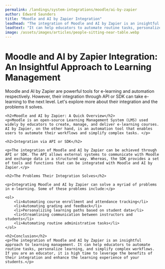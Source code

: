 ```yaml
---
permalink: /landings/system-integrations/moodle/ai-by-zapier
author: Edward Saunders
title: "Moodle and AI by Zapier Integration"
leadhead: "The integration of Moodle and AI by Zapier is an insightful approach to learning management"
leadtext: "It can help educators to automate routine tasks, personalize learning, and simplify complex workflows. If you are an educator, it is high time to leverage the benefits of their integration and enhance the learning experience of your students."
image: /assets/images/articles/people-sitting-near-table.webp
---
```

<div class="arttext">	<h1>Moodle and AI by Zapier Integration: An Insightful Approach to Learning Management</h1>
	<p>Moodle and AI by Zapier are powerful tools for e-learning and automation respectively. However, their integration through API or SDK can take e-learning to the next level. Let's explore more about their integration and the problems it solves.</p>

	<h2>Moodle and AI by Zapier: A Quick Overview</h2>
	<p>Moodle is an open-source Learning Management System (LMS) used widely by educators to create, manage, and deliver e-learning courses. AI by Zapier, on the other hand, is an automation tool that enables users to automate their workflows and simplify complex tasks. </p>

	<h2>Integration via API or SDK</h2>
	
	<p>The integration of Moodle and AI by Zapier can be achieved through API or SDK. The API allows external systems to communicate with Moodle and exchange data in a structured way. Whereas, the SDK provides a set of tools and functions that can be integrated with Moodle and AI by Zapier.</p>

	<h2>The Problems Their Integration Solves</h2>
	
	<p>Integrating Moodle and AI by Zapier can solve a myriad of problems in e-learning. Some of these problems include:</p>
	
	<ol>
		<li>Automating course enrollment and attendance tracking</li>
		<li>Automating grading and feedback</li>
		<li>Personalizing learning paths based on student data</li>
		<li>Streamlining communication between instructors and students</li>
		<li>Automating routine administrative tasks</li>
	</ol>

	<h2>Conclusion</h2>
	<p>The integration of Moodle and AI by Zapier is an insightful approach to learning management. It can help educators to automate routine tasks, personalize learning, and simplify complex workflows. If you are an educator, it is high time to leverage the benefits of their integration and enhance the learning experience of your students.</p>
</div>